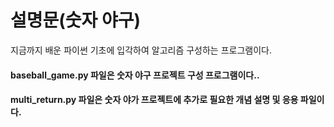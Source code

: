 # 설명문(숫자 야구)

지금까지 배운 파이썬 기초에 입각하여 알고리즘 구성하는 프로그램이다.

#### baseball_game.py 파일은 숫자 야구 프로젝트 구성 프로그램이다..
#### multi_return.py 파일은 숫자 야가 프로젝트에 추가로 필요한 개념 설명 및 응용 파일이다.
